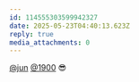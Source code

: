 ```yaml
---
id: 114555303599942327
date: 2025-05-23T04:40:13.623Z
reply: true
media_attachments: 0
---
```


[@jun](https://social.luzhaojun.com/@jun) [@1900](https://social.1900.live/@1900) 😎

